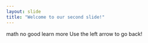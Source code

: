 ```yaml
---
layout: slide
title: "Welcome to our second slide!"
---
```

math no good learn more
Use the left arrow to go back!

